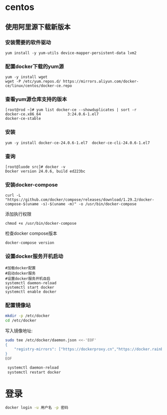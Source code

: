 # centos

## 使用阿里源下载新版本

### 安装需要的软件驱动

```shell
yum install -y yum-utils device-mapper-persistent-data lvm2
```

### 配置docker下载的yum源

```shell
yum -y install wget
wget -P /etc/yum.repos.d/ https://mirrors.aliyun.com/docker-ce/linux/centos/docker-ce.repo
```

### 查看yum源仓库支持的版本

```shell
[root@rod ~]# yum list docker-ce --showduplicates | sort -r
docker-ce.x86_64            3:24.0.6-1.el7                      docker-ce-stable
```

### 安装

```shell
yum -y install docker-ce-24.0.6-1.el7  docker-ce-cli-24.0.6-1.el7
```

### 查询

```shell
[root@luode src]# docker -v
Docker version 24.0.6, build ed223bc
```

### 安装docker-compose

```shell
curl -L "https://github.com/docker/compose/releases/download/1.29.2/docker-compose-$(uname -s)-$(uname -m)" -o /usr/bin/docker-compose
```

添加执行权限

```shell
chmod +x /usr/bin/docker-compose
```

检查docker compose版本

```shell
docker-compose version
```

### 设置docker服务开机启动

```shell
#加载docker配置
#启动docker服务
#设置docker服务开机自启
systemctl daemon-reload
systemctl start docker
systemctl enable docker
```

### 配置镜像站

```sh
mkdir -p /etc/docker
cd /etc/docker
```

写入镜像地址:

```sh
sudo tee /etc/docker/daemon.json <<-'EOF'
{
    "registry-mirrors": ["https://dockerproxy.cn","https://docker.rainbond.cc","https://docker.udayun.com","https://docker.211678.top"]
}
EOF
```

```sh
 systemctl daemon-reload
 systemctl restart docker
```

# 登录

```sh
docker login -u 用户名 -p 密码
```

